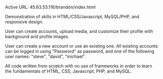 

Active URL:
45.63.53.116/brandon/index.html

Demonstration of skills in HTML/CSS/Javascript, MySQL/PHP, and responsive design. 

User can create accounts, upload media, and customize their profile with background and profile images. 

User can create a new account or use an existing one. All existing accounts can be logged in using "Password" as password, and one of the following user names: "steve", "david", "michael".

All code written from scratch with no use of frameworks in order to learn the fundamentals of HTML, CSS, Javascript, PHP, and MySQL. 
